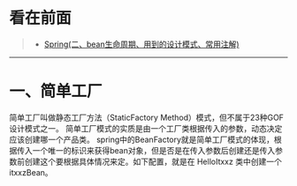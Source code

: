 看在前面
====

> * <a href="https://www.cnblogs.com/XiOrang/p/9337994.html">Spring(二、bean生命周期、用到的设计模式、常用注解)</a>

------

一、简单工厂
====

简单工厂叫做静态工厂方法（StaticFactory Method）模式，但不属于23种GOF设计模式之一。 
简单工厂模式的实质是由一个工厂类根据传入的参数，动态决定应该创建哪一个产品类。 
spring中的BeanFactory就是简单工厂模式的体现，根据传入一个唯一的标识来获得bean对象，但是否是在传入参数后创建还是传入参数前创建这个要根据具体情况来定。如下配置，就是在 HelloItxxz 类中创建一个 itxxzBean。
